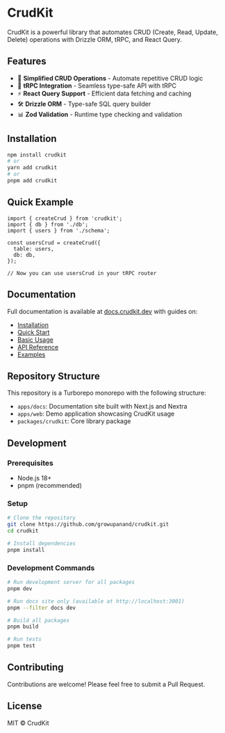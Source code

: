 # CrudKit

CrudKit is a powerful library that automates CRUD (Create, Read, Update, Delete) operations with Drizzle ORM, tRPC, and React Query.

## Features

- 🚀 **Simplified CRUD Operations** - Automate repetitive CRUD logic
- 🔄 **tRPC Integration** - Seamless type-safe API with tRPC
- ⚡ **React Query Support** - Efficient data fetching and caching
- 🛠️ **Drizzle ORM** - Type-safe SQL query builder
- 📊 **Zod Validation** - Runtime type checking and validation

## Installation

```bash
npm install crudkit
# or
yarn add crudkit
# or
pnpm add crudkit
```

## Quick Example

```tsx
import { createCrud } from 'crudkit';
import { db } from './db';
import { users } from './schema';

const usersCrud = createCrud({
  table: users,
  db: db,
});

// Now you can use usersCrud in your tRPC router
```

## Documentation

Full documentation is available at [docs.crudkit.dev](https://docs.crudkit.dev) with guides on:

- [Installation](https://docs.crudkit.dev/getting-started/installation)
- [Quick Start](https://docs.crudkit.dev/getting-started/quick-start)
- [Basic Usage](https://docs.crudkit.dev/guides/basic-usage)
- [API Reference](https://docs.crudkit.dev/api/schema)
- [Examples](https://docs.crudkit.dev/examples/basic-crud)

## Repository Structure

This repository is a Turborepo monorepo with the following structure:

- `apps/docs`: Documentation site built with Next.js and Nextra
- `apps/web`: Demo application showcasing CrudKit usage
- `packages/crudkit`: Core library package

## Development

### Prerequisites

- Node.js 18+
- pnpm (recommended)

### Setup

```bash
# Clone the repository
git clone https://github.com/growupanand/crudkit.git
cd crudkit

# Install dependencies
pnpm install
```

### Development Commands

```bash
# Run development server for all packages
pnpm dev

# Run docs site only (available at http://localhost:3001)
pnpm --filter docs dev

# Build all packages
pnpm build

# Run tests
pnpm test
```

## Contributing

Contributions are welcome! Please feel free to submit a Pull Request.

## License

MIT © CrudKit